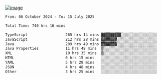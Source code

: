 
[![image](https://github.com/user-attachments/assets/3e37fcfd-5657-4b9d-95f6-80b564699e3f)](https://ayushmaurya.vercel.app)

<!--START_SECTION:waka-->

```txt
From: 06 October 2024 - To: 15 July 2025

Total Time: 740 hrs 16 mins

TypeScript                 265 hrs 14 mins ▓▓▓▓▓▓▓▓▓░░░░░░░░░░░░░░░░   35.67 %
JavaScript                 212 hrs 28 mins ▓▓▓▓▓▓▓░░░░░░░░░░░░░░░░░░   28.57 %
Java                       209 hrs 49 mins ▓▓▓▓▓▓▓░░░░░░░░░░░░░░░░░░   28.21 %
Java Properties            11 hrs 48 mins  ▒░░░░░░░░░░░░░░░░░░░░░░░░   01.59 %
XML                        10 hrs 35 mins  ▒░░░░░░░░░░░░░░░░░░░░░░░░   01.42 %
HTML                       6 hrs 15 mins   ░░░░░░░░░░░░░░░░░░░░░░░░░   00.84 %
YAML                       5 hrs 28 mins   ░░░░░░░░░░░░░░░░░░░░░░░░░   00.74 %
JSON                       4 hrs 48 mins   ░░░░░░░░░░░░░░░░░░░░░░░░░   00.65 %
Other                      3 hrs 25 mins   ░░░░░░░░░░░░░░░░░░░░░░░░░   00.46 %
```

<!--END_SECTION:waka-->

<!--
**the-t3ch-wizard/the-t3ch-wizard** is a ✨ _special_ ✨ repository because its `README.md` (this file) appears on your GitHub profile.

Here are some ideas to get you started:

- 🔭 I’m currently working on ...
- 🌱 I’m currently learning ...
- 👯 I’m looking to collaborate on ...
- 🤔 I’m looking for help with ...
- 💬 Ask me about ...
- 📫 How to reach me: ...
- 😄 Pronouns: ...
- ⚡ Fun fact: ...
-->
